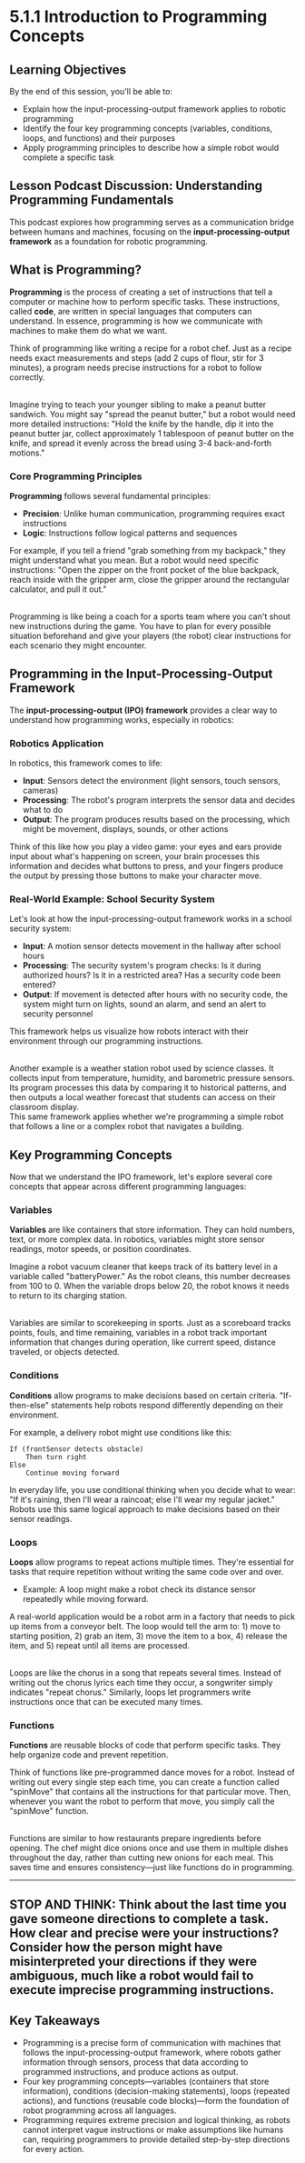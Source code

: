 # 5.1.1 Introduction to Programming Concepts

## Learning Objectives

By the end of this session, you'll be able to:

- Explain how the input-processing-output framework applies to robotic programming
- Identify the four key programming concepts (variables, conditions, loops, and functions) and their purposes
- Apply programming principles to describe how a simple robot would complete a specific task
## Lesson Podcast Discussion: Understanding Programming Fundamentals

This podcast explores how programming serves as a communication bridge between humans and machines, focusing on the **input-processing-output framework** as a foundation for robotic programming.

## What is Programming?

**Programming** is the process of creating a set of instructions that tell a computer or machine how to perform specific tasks. These instructions, called **code**, are written in special languages that computers can understand. In essence, programming is how we communicate with machines to make them do what we want.

Think of programming like writing a recipe for a robot chef. Just as a recipe needs exact measurements and steps (add 2 cups of flour, stir for 3 minutes), a program needs precise instructions for a robot to follow correctly.

<br/>
Imagine trying to teach your younger sibling to make a peanut butter sandwich. You might say "spread the peanut butter," but a robot would need more detailed instructions: "Hold the knife by the handle, dip it into the peanut butter jar, collect approximately 1 tablespoon of peanut butter on the knife, and spread it evenly across the bread using 3-4 back-and-forth motions."

### Core Programming Principles

**Programming** follows several fundamental principles:
- **Precision**: Unlike human communication, programming requires exact instructions
- **Logic**: Instructions follow logical patterns and sequences

For example, if you tell a friend "grab something from my backpack," they might understand what you mean. But a robot would need specific instructions: "Open the zipper on the front pocket of the blue backpack, reach inside with the gripper arm, close the gripper around the rectangular calculator, and pull it out."

<br/>
Programming is like being a coach for a sports team where you can't shout new instructions during the game. You have to plan for every possible situation beforehand and give your players (the robot) clear instructions for each scenario they might encounter.

## Programming in the Input-Processing-Output Framework

The **input-processing-output (IPO) framework** provides a clear way to understand how programming works, especially in robotics:

### Robotics Application

In robotics, this framework comes to life:

- **Input**: Sensors detect the environment (light sensors, touch sensors, cameras)
- **Processing**: The robot's program interprets the sensor data and decides what to do
- **Output**: The program produces results based on the processing, which might be movement, displays, sounds, or other actions

Think of this like how you play a video game: your eyes and ears provide input about what's happening on screen, your brain processes this information and decides what buttons to press, and your fingers produce the output by pressing those buttons to make your character move.

### Real-World Example: School Security System

Let's look at how the input-processing-output framework works in a school security system:

- **Input**: A motion sensor detects movement in the hallway after school hours
- **Processing**: The security system's program checks: Is it during authorized hours? Is it in a restricted area? Has a security code been entered?
- **Output**: If movement is detected after hours with no security code, the system might turn on lights, sound an alarm, and send an alert to security personnel

This framework helps us visualize how robots interact with their environment through our programming instructions.

<br/>
Another example is a weather station robot used by science classes. It collects input from temperature, humidity, and barometric pressure sensors. Its program processes this data by comparing it to historical patterns, and then outputs a local weather forecast that students can access on their classroom display.

<br/>
This same framework applies whether we're programming a simple robot that follows a line or a complex robot that navigates a building.

## Key Programming Concepts

Now that we understand the IPO framework, let's explore several core concepts that appear across different programming languages:

### Variables

**Variables** are like containers that store information. They can hold numbers, text, or more complex data. In robotics, variables might store sensor readings, motor speeds, or position coordinates.

Imagine a robot vacuum cleaner that keeps track of its battery level in a variable called "batteryPower." As the robot cleans, this number decreases from 100 to 0. When the variable drops below 20, the robot knows it needs to return to its charging station.

<br/>
Variables are similar to scorekeeping in sports. Just as a scoreboard tracks points, fouls, and time remaining, variables in a robot track important information that changes during operation, like current speed, distance traveled, or objects detected.

### Conditions

**Conditions** allow programs to make decisions based on certain criteria. "If-then-else" statements help robots respond differently depending on their environment.

For example, a delivery robot might use conditions like this:
```
If (frontSensor detects obstacle)
    Then turn right
Else
    Continue moving forward
```

In everyday life, you use conditional thinking when you decide what to wear: "If it's raining, then I'll wear a raincoat; else I'll wear my regular jacket." Robots use this same logical approach to make decisions based on their sensor readings.

### Loops

**Loops** allow programs to repeat actions multiple times. They're essential for tasks that require repetition without writing the same code over and over.
- Example: A loop might make a robot check its distance sensor repeatedly while moving forward.

A real-world application would be a robot arm in a factory that needs to pick up items from a conveyor belt. The loop would tell the arm to: 1) move to starting position, 2) grab an item, 3) move the item to a box, 4) release the item, and 5) repeat until all items are processed.

<br/>
Loops are like the chorus in a song that repeats several times. Instead of writing out the chorus lyrics each time they occur, a songwriter simply indicates "repeat chorus." Similarly, loops let programmers write instructions once that can be executed many times.

### Functions

**Functions** are reusable blocks of code that perform specific tasks. They help organize code and prevent repetition.

Think of functions like pre-programmed dance moves for a robot. Instead of writing out every single step each time, you can create a function called "spinMove" that contains all the instructions for that particular move. Then, whenever you want the robot to perform that move, you simply call the "spinMove" function.

<br/>
Functions are similar to how restaurants prepare ingredients before opening. The chef might dice onions once and use them in multiple dishes throughout the day, rather than cutting new onions for each meal. This saves time and ensures consistency—just like functions do in programming.

---
**STOP AND THINK:** Think about the last time you gave someone directions to complete a task. How clear and precise were your instructions? Consider how the person might have misinterpreted your directions if they were ambiguous, much like a robot would fail to execute imprecise programming instructions.
---


## Key Takeaways

- Programming is a precise form of communication with machines that follows the input-processing-output framework, where robots gather information through sensors, process that data according to programmed instructions, and produce actions as output.
- Four key programming concepts—variables (containers that store information), conditions (decision-making statements), loops (repeated actions), and functions (reusable code blocks)—form the foundation of robot programming across all languages.
- Programming requires extreme precision and logical thinking, as robots cannot interpret vague instructions or make assumptions like humans can, requiring programmers to provide detailed step-by-step directions for every action.


